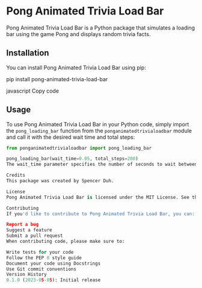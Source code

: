# Pong Animated Trivia Load Bar

Pong Animated Trivia Load Bar is a Python package that simulates a loading bar using the game Pong and displays random trivia facts.

## Installation

You can install Pong Animated Trivia Load Bar using pip:

pip install pong-animated-trivia-load-bar

javascript
Copy code

## Usage

To use Pong Animated Trivia Load Bar in your Python code, simply import the `pong_loading_bar` function from the `ponganimatedtrivialoadbar` module and call it with the desired wait time and total steps:

```python
from ponganimatedtrivialoadbar import pong_loading_bar

pong_loading_bar(wait_time=0.05, total_steps=200)
The wait_time parameter specifies the number of seconds to wait between each step of the loading bar animation. The total_steps parameter specifies the total number of steps in the loading bar animation.

Credits
This package was created by Spencer Duh.

License
Pong Animated Trivia Load Bar is licensed under the MIT License. See the LICENSE file for more information.

Contributing
If you'd like to contribute to Pong Animated Trivia Load Bar, you can:

Report a bug
Suggest a feature
Submit a pull request
When contributing code, please make sure to:

Write tests for your code
Follow the PEP 8 style guide
Document your code using Docstrings
Use Git commit conventions
Version History
0.1.0 (2023-05-05): Initial release
